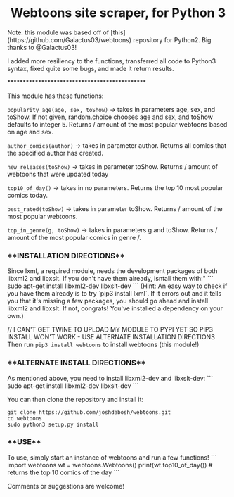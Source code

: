 <center>
  <h1>Webtoons site scraper, for Python 3</h1>
</center>
Note: this module was based off of [this](https://github.com/Galactus03/webtoons)
repository for Python2. Big thanks to @Galactus03!

I added more resiliency to the functions, transferred all code to Python3 syntax, fixed quite some bugs, and made it return results.

\*\*\*\*\*\*\*\*\*\*\*\*\*\*\*\*\*\*\*\*\*\*\*\*\*\*\*\*\*\*\*\*\*\*\*\*\*\*\*\*\*\*\*\*\*

This module has these functions:

`popularity_age(age, sex, toShow)` -> takes in parameters age, sex, and toShow. If not given, random.choice chooses age and sex, and toShow defaults to integer 5.
Returns /<toShow/> amount of the most popular webtoons based on age and sex.

`author_comics(author)` -> takes in parameter author.
Returns all comics that the specified author has created.

`new_releases(toShow)` -> takes in parameter toShow.
Returns /<toShow/> amount of webtoons that were updated today

`top10_of_day()` -> takes in no parameters.
Returns the top 10 most popular comics today.

`best_rated(toShow)` -> takes in parameter toShow.
Returns /<toShow/> amount of the most popular webtoons.

`top_in_genre(g, toShow)` -> takes in parameters g and toShow.
Returns /<toShow/> amount of the most popular comics in genre /<g/>.

<h3>**INSTALLATION DIRECTIONS**</h3>
Since lxml, a required module, needs the development packages of both libxml2 and libxslt. If you don't have them already, isntall them with:"
```
sudo apt-get install libxml2-dev libxslt-dev
```
(Hint: An easy way to check if you have them already is to try `pip3 install lxml`. If it errors out and it tells you that it's missing a few packages, you should go ahead and install libxml2 and libxslt. If not, congrats! You've installed a dependency on your own.)

// I CAN'T GET TWINE TO UPLOAD MY MODULE TO PYPI YET SO PIP3 INSTALL WON'T WORK - USE ALTERNATE INSTALLATION DIRECTIONS
Then run
`pip3 install webtoons`
to install webtoons (this module!)

<h3>**ALTERNATE INSTALL DIRECTIONS**</h3>
As mentioned above, you need to install libxml2-dev and libxslt-dev:
```
sudo apt-get install libxml2-dev libxslt-dev
```

You can then clone the repository and install it:
```
git clone https://github.com/joshdabosh/webtoons.git
cd webtoons
sudo python3 setup.py install
```

<h3>**USE**</h3>
To use, simply start an instance of webtoons and run a few functions!
```
import webtoons
wt = webtoons.Webtoons()
print(wt.top10_of_day())
# returns the top 10 comics of the day
```

Comments or suggestions are welcome!
